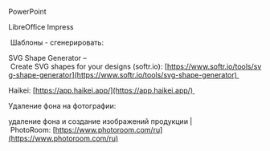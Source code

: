 PowerPoint   

LibreOffice Impress 

 Шаблоны - сгенерировать: 

SVG Shape Generator – Create SVG shapes for your designs (softr.io): [https://www.softr.io/tools/svg-shape-generator](https://www.softr.io/tools/svg-shape-generator) 

Haikei: [https://app.haikei.app/](https://app.haikei.app/) 

Удаление фона на фотографии: 

удаление фона и создание изображений продукции | PhotoRoom: [https://www.photoroom.com/ru](https://www.photoroom.com/ru)